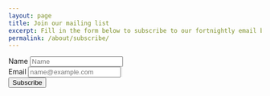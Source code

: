 ```yaml
---
layout: page
title: Join our mailing list
excerpt: Fill in the form below to subscribe to our fortnightly email bulletin.
permalink: /about/subscribe/
---
```


<form action="http://email.scvo.org.uk/t/r/s/ihjihtl/" method="post" id="subForm">
    <div class="form-group">
        <label for="fieldName">Name</label>
        <input id="fieldName" class="form-control input-lg" name="cm-name" type="text" placeholder="Name" />
    </div>
    <div class="form-group">
        <label for="fieldEmail">Email</label>
        <input id="fieldEmail" class="form-control input-lg" name="cm-ihjihtl-ihjihtl" type="email" required placeholder="name@example.com" />
    </div>
    <div class="form-group">
        <button type="submit" class="btn btn-primary btn-lg">Subscribe</button>
    </div>
</form>